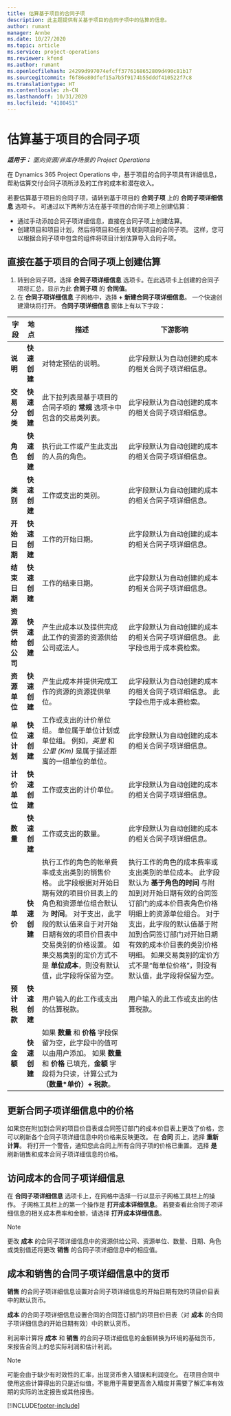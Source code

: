 ```yaml
---
title: 估算基于项目的合同子项
description: 此主题提供有关基于项目的合同子项中的估算的信息。
author: rumant
manager: Annbe
ms.date: 10/27/2020
ms.topic: article
ms.service: project-operations
ms.reviewer: kfend
ms.author: rumant
ms.openlocfilehash: 24299d997074efcff3776168652809d490c81b17
ms.sourcegitcommit: f6f86e80dfef15a7b5f9174b55dddf410522f7c8
ms.translationtype: HT
ms.contentlocale: zh-CN
ms.lasthandoff: 10/31/2020
ms.locfileid: "4180451"
---
```

# <a name="estimate-a-projectbased-contract-line"></a>估算基于项目的合同子项

_**适用于：** 面向资源/非库存场景的 Project Operations_ 

在 Dynamics 365 Project Operations 中，基于项目的合同子项具有详细信息，帮助估算交付合同子项所涉及的工作的成本和潜在收入。

若要估算基于项目的合同子项，请转到基于项目的 **合同子项** 上的 **合同子项详细信息** 选项卡。  可通过以下两种方法在基于项目的合同子项上创建估算：

   - 通过手动添加合同子项详细信息，直接在合同子项上创建估算。
   - 创建项目和项目计划，然后将项目和任务关联到项目的合同子项。 这样，您可以根据合同子项中包含的组件将项目计划估算导入合同子项。

## <a name="create-an-estimate-directly-on-a-projectbased-contract-line"></a>直接在基于项目的合同子项上创建估算

1. 转到合同子项，选择 **合同子项详细信息** 选项卡。在此选项卡上创建的合同子项将汇总，显示为此 **合同子项** 的 **合同值**。 
2. 在 **合同子项详细信息** 子网格中，选择 **+ 新建合同子项详细信息**。 一个快速创建滑块将打开。 **合同子项详细信息** 窗体上有以下字段：

| 字段 | 地点 | 描述 | 下游影响 |
| --- | --- | --- | --- |
| **说明** | **快速创建** | 对特定预估的说明。 | 此字段默认为自动创建的成本的相关合同子项详细信息。 |
| **交易分类** | **快速创建** | 此下拉列表是基于项目的合同子项的 **常规** 选项卡中包含的交易类列表。 | 此字段默认为自动创建的成本的相关合同子项详细信息。 |
| **角色** | **快速创建** | 执行此工作或产生此支出的人员的角色。 | 此字段默认为自动创建的成本的相关合同子项详细信息。 |
| **类别** | **快速创建** | 工作或支出的类别。 | 此字段默认为自动创建的成本的相关合同子项详细信息。 |
| **开始日期** | **快速创建** | 工作的开始日期。 | 此字段默认为自动创建的成本的相关合同子项详细信息。 |
| **结束日期** | **快速创建** | 工作的结束日期。 | 此字段默认为自动创建的成本的相关合同子项详细信息。 |
| **资源供给公司** | **快速创建** | 产生此成本以及提供完成此工作的资源的资源供给公司或法人。 | 此字段默认为自动创建的成本的相关合同子项详细信息。 此字段也用于成本费检索。 |
| **资源单位** | **快速创建** | 产生此成本并提供完成工作的资源的资源提供单位。 | 此字段默认为自动创建的成本的相关合同子项详细信息。 此字段也用于成本费检索。 |
| **单位计划** | **快速创建** | 工作或支出的计价单位组。 单位属于单位计划或单位组。 例如，*英里* 和 *公里 (Km)* 是属于描述距离的一组单位的单位。 | 此字段默认为自动创建的成本的相关合同子项详细信息。 |
| **计价单位** | **快速创建** | 工作或支出的计价单位。 | 此字段默认为自动创建的成本的相关合同子项详细信息。 |
| **数量** | **快速创建** | 工作或支出的数量。 | 此字段默认为自动创建的成本的相关合同子项详细信息。 |
| **单价** | **快速创建** | 执行工作的角色的帐单费率或支出类别的销售价格。 此字段根据对开始日期有效的项目价目表上的角色和资源单位组合默认为 **时间**。 对于支出，此字段的默认值来自于对开始日期有效的项目价目表中交易类别的价格设置。 如果交易类别的定价方式不是 **单位成本**，则没有默认值，此字段将保留为空。 | 执行工作的角色的成本费率或支出类别的单位成本。 此字段默认为 **基于角色的时间** 与附加到对开始日期有效的合同签订部门的成本价目表角色价格明细上的资源单位组合。 对于支出，此字段的默认值基于附加到合同签订部门对开始日期有效的成本价目表的类别价格明细。 如果交易类别的定价方式不是“每单位价格”，则没有默认值，此字段将保留为空。 |
| **预计税款** | **快速创建** | 用户输入的此工作或支出的估算税款。 | 用户输入的此工作或支出的估算税款。 |
| **金额** | **快速创建** | 如果 **数量** 和 **价格** 字段保留为空，此字段中的值可以由用户添加。 如果 **数量** 和 **价格** 已填充，**金额** 字段将为只读，计算公式为 **（数量\*单价）+ 税款**。 | &nbsp; |

## <a name="update-prices-on-contract-line-details"></a>更新合同子项详细信息中的价格

如果您在附加到合同的项目价目表或合同签订部门的成本价目表上更改了价格，您可以刷新各个合同子项详细信息中的价格来反映更改。 在 **合同** 页上，选择 **重新计算**。 将打开一个警告，通知您此合同上所有合同子项的价格已重置。 选择 **是** 刷新销售和成本合同子项详细信息的价格。

## <a name="access-contract-line-details-for-cost"></a>访问成本的合同子项详细信息

在 **合同子项详细信息** 选项卡上，在网格中选择一行以显示子网格工具栏上的操作。 子网格工具栏上的第一个操作是 **打开成本详细信息**。 若要查看此合同子项详细信息的相关成本费率和金额，请选择 **打开成本详细信息**。 

> [!NOTE]
> 更改 **成本** 的合同子项详细信息中的资源供给公司、资源单位、数量、日期、角色或类别值还将更改 **销售** 的合同子项详细信息中的相应值。

## <a name="currency-on-contract-line-details-for-cost-and-sales"></a>成本和销售的合同子项详细信息中的货币

**销售** 的合同子项详细信息设置对合同子项详细信息的开始日期有效的项目价目表中的默认货币。

**成本** 的合同子项详细信息设置合同的合同签订部门的项目价目表（对 **成本** 的合同子项详细信息的开始日期有效）中的默认货币。

利润率计算将 **成本** 和 **销售** 的合同子项详细信息的金额转换为环境的基础货币，来报告合同上的总实际利润和估计利润。

> [!NOTE]
> 可能会由于缺少有时效性的汇率，出现货币舍入错误和利润变化。 在项目合同中使用这些计算得出的只是近似值，不能用于需要更高舍入精度并需要了解汇率有效期的实际的法定报告或其他报告。


[!INCLUDE[footer-include](../includes/footer-banner.md)]